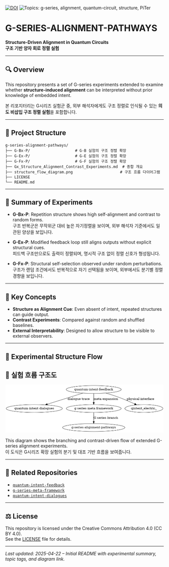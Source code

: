 [![DOI](https://zenodo.org/badge/DOI/10.5281/zenodo.15261150.svg)](https://doi.org/10.5281/zenodo.15261150)
![Topics: g-series, alignment, quantum-circuit, structure, PiTer](https://img.shields.io/badge/topics-g--series%2C%20alignment%2C%20quantum--circuit%2C%20structure%2C%20PiTer-blue)

# G-SERIES-ALIGNMENT-PATHWAYS

**Structure-Driven Alignment in Quantum Circuits**  
**구조 기반 양자 회로 정렬 실험**

---

## 🔍 Overview

This repository presents a set of G-series experiments extended to examine whether **structure-induced alignment** can be interpreted without prior knowledge of embedded intent.

본 리포지터리는 G시리즈 실험군 중, 외부 해석자에게도 구조 정렬로 인식될 수 있는 **의도 비삽입 구조 정렬 실험**을 포함합니다.

---

## 📁 Project Structure

```
g-series-alignment-pathways/
├── G-Bx-P/                    # G-B 실험의 구조 정렬 확장
├── G-Ex-P/                    # G-E 실험의 구조 정렬 확장
├── G-Fx-P/                    # G-F 실험의 구조 정렬 확장
├── Gx_Structure_Alignment_Contrast_Experiments.md  # 종합 개요
├── structure_flow_diagram.png                     # 구조 흐름 다이어그램
├── LICENSE
└── README.md
```

---

## 🧪 Summary of Experiments

- **G-Bx-P**: Repetition structure shows high self-alignment and contrast to random forms.  
  구조 반복군은 무작위군 대비 높은 자기정렬을 보이며, 외부 해석자 기준에서도 일관된 양상을 보입니다.

- **G-Ex-P**: Modified feedback loop still aligns outputs without explicit structural cues.  
  피드백 구조만으로도 출력이 정렬되며, 명시적 구조 없이 정렬 신호가 형성됩니다.

- **G-Fx-P**: Structural self-selection observed under random perturbations.  
  구조가 랜덤 조건에서도 반복적으로 자기 선택됨을 보이며, 외부에서도 분기별 정렬 경향을 보입니다.

---

## 📌 Key Concepts

- **Structure as Alignment Cue**: Even absent of intent, repeated structures can guide output.
- **Contrast Experiments**: Compared against random and shuffled baselines.
- **External Interpretability**: Designed to allow structure to be visible to external observers.

---

## 📡 Experimental Structure Flow  
## 📡 실험 흐름 구조도

![structure flow diagram](./structure_flow_diagram.png)

This diagram shows the branching and contrast-driven flow of extended G-series alignment experiments.  
이 도식은 G시리즈 확장 실험의 분기 및 대조 기반 흐름을 보여줍니다.

---

## 🔗 Related Repositories

- [`quantum-intent-feedback`](https://github.com/anon0411/quantum-intent-feedback)  
- [`g-series-meta-framework`](https://github.com/anon0411/g-series-meta-framework)  
- [`quantum-intent-dialogues`](https://github.com/anon0411/quantum-intent-dialogues)

---

## ⚖️ License

This repository is licensed under the Creative Commons Attribution 4.0 (CC BY 4.0).  
See the [LICENSE](./LICENSE) file for details.

---

_Last updated: 2025-04-22 – Initial README with experimental summary, topic tags, and diagram link._

